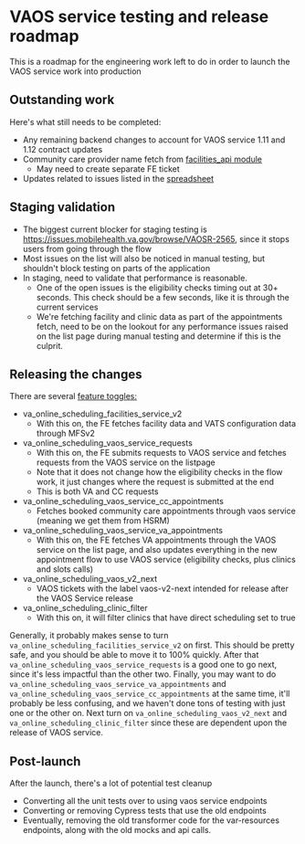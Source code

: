 # VAOS service testing and release roadmap

This is a roadmap for the engineering work left to do in order to launch the VAOS service work into production

## Outstanding work

Here's what still needs to be completed:

- Any remaining backend changes to account for VAOS service 1.11 and 1.12 contract updates
- Community care provider name fetch from [facilities_api module](https://github.com/department-of-veterans-affairs/va.gov-team/issues/32279)
  - May need to create separate FE ticket
- Updates related to issues listed in the [spreadsheet](https://docs.google.com/spreadsheets/d/1puA9NGzPFFRPwm-mYuugP441tMjB-1Kr0XrlkYrqGy4/edit#gid=2075084088)

## Staging validation

- The biggest current blocker for staging testing is https://issues.mobilehealth.va.gov/browse/VAOSR-2565, since it stops users from going through the flow
- Most issues on the list will also be noticed in manual testing, but shouldn't block testing on parts of the application
- In staging, need to validate that performance is reasonable.
   - One of the open issues is the eligibility checks timing out at 30+ seconds. This check should be a few seconds, like it is through the current services
   - We're fetching facility and clinic data as part of the appointments fetch, need to be on the lookout for any performance issues raised on the list page during manual testing and determine if this is the culprit.

## Releasing the changes

There are several [feature toggles:](https://github.com/department-of-veterans-affairs/va.gov-team/blob/master/products/health-care/appointments/va-online-scheduling/product/feature_toggles.md)

- va_online_scheduling_facilities_service_v2
  - With this on, the FE fetches facility data and VATS configuration data through MFSv2
- va_online_scheduling_vaos_service_requests
  - With this on, the FE submits requests to VAOS service and fetches requests from the VAOS service on the listpage
  - Note that it does not change how the eligibility checks in the flow work, it just changes where the request is submitted at the end
  - This is both VA and CC requests
- va_online_scheduling_vaos_service_cc_appointments
  - Fetches booked community care appointments through vaos service (meaning we get them from HSRM) 
- va_online_scheduling_vaos_service_va_appointments
  - With this on, the FE fetches VA appointments through the VAOS service on the list page, and also updates everything in the new appointment flow to use VAOS service (eligibility checks, plus clinics and slots calls)
- va_online_scheduling_vaos_v2_next
  - VAOS tickets with the label vaos-v2-next intended for release after the VAOS Service release
- va_online_scheduling_clinic_filter
  - With this on, it will filter clinics that have direct scheduling set to true

Generally, it probably makes sense to turn `va_online_scheduling_facilities_service_v2` on first. This should be pretty safe, and you should be able to move it to 100% quickly. After that `va_online_scheduling_vaos_service_requests` is a good one to go next, since it's less impactful than the other two. Finally, you may want to do `va_online_scheduling_vaos_service_va_appointments` and `va_online_scheduling_vaos_service_cc_appointments` at the same time, it'll probably be less confusing, and we haven't done tons of testing with just one or the other on. Next turn on `va_online_scheduling_vaos_v2_next` and `va_online_scheduling_clinic_filter` since these are dependent upon the release of VAOS service.

## Post-launch

After the launch, there's a lot of potential test cleanup

- Converting all the unit tests over to using vaos service endpoints
- Converting or removing Cypress tests that use the old endpoints
- Eventually, removing the old transformer code for the var-resources endpoints, along with the old mocks and api calls.
